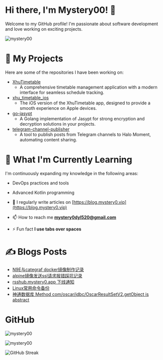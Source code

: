 # Hi there, I'm Mystery00! 👋
Welcome to my GitHub profile! I'm passionate about software development and love working on exciting projects.
<p align="left"> <img src="https://komarev.com/ghpvc/?username=mystery00&label=Profile%20views&color=0e75b6&style=flat" alt="mystery00" /> </p>

# 🔭 My Projects
Here are some of the repositories I have been working on:

- [XhuTimetable](https://github.com/Mystery00/XhuTimetable)
    - A comprehensive timetable management application with a modern interface for seamless schedule tracking.
- [xhu_timetable_ios](https://github.com/Mystery00/xhu_timetable_ios)
    - The iOS version of the XhuTimetable app, designed to provide a smooth experience on Apple devices.
- [go-jasypt](https://github.com/Mystery00/go-jasypt)
    - A Golang implementation of Jasypt for strong encryption and decryption solutions in your projects.
- [telegram-channel-publisher](https://github.com/Mystery00/telegram-channel-publisher)
    - A tool to publish posts from Telegram channels to Halo Moment, automating content sharing.

# 🌱 What I'm Currently Learning
I'm continuously expanding my knowledge in the following areas:

- DevOps practices and tools
- Advanced Kotlin programming

- 📝 I regularly write articles on [https://blog.mystery0.vip](https://blog.mystery0.vip)
- 📫 How to reach me **mystery0dyl520@gmail.com**
- ⚡ Fun fact **I use tabs over spaces**

# ✍️ Blogs Posts
<!-- BLOG-POST-LIST:START -->
- [N9E与categraf docker镜像制作记录](https://blog.mystery0.vip/archives/build_docker_image_for_n9e_categraf)
- [alpine镜像发送ssl请求报错踩坑记录](https://blog.mystery0.vip/archives/jdk8_alpine_docker_image_ssl_failed)
- [rsshub.mystery0.app 下线通知](https://blog.mystery0.vip/archives/rsshub_shutdown)
- [Linux常用命令备份](https://blog.mystery0.vip/archives/linux_script_backup)
- [神通数据库 Method com/oscar/jdbc/OscarResultSetV2.getObject is abstract](https://blog.mystery0.vip/archives/java_connect_oscar_db_failed)
<!-- BLOG-POST-LIST:END -->

# GitHub
<p><img src="https://github-readme-stats.mystery0.app/api/top-langs/?username=mystery00&show_icons=true&locale=cn&layout=donut&hide=html,c,javascript&langs_count=8" alt="mystery00" /></p>
<p><img src="https://github-readme-stats.mystery0.app/api?username=mystery00&show_icons=true&locale=cn" alt="mystery00" /></p>
<p><img src="https://github-readme-streak-stats.mystery0.app
/?user=mystery00&locale=zh_Hans&date_format=%5BY.%5Dn.j" alt="GitHub Streak" /></p>
